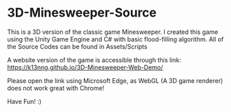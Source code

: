 # 3D-Minesweeper-Source
 
This is a 3D version of the classic game Minesweeper. I created this game using the Unity Game Engine and C# with basic flood-filling algorithm.
All of the Source Codes can be found in Assets/Scripts

A website version of the game is accessible through this link: https://k13nng.github.io/3D-Minesweeper-Web-Demo/

Please open the link using Microsoft Edge, as WebGL (A 3D game renderer) does not work great with Chrome!

Have Fun! :)
